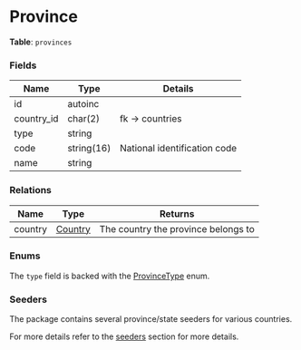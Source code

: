 # Province

**Table**: `provinces`

### Fields

| Name         | Type       | Details                      |
|--------------|------------|------------------------------|
| id           | autoinc    |                              |
| country_id   | char(2)    | fk -> countries              |
| type         | string     |                              |
| code         | string(16) | National identification code |
| name         | string     |                              |

### Relations

| Name    | Type                  | Returns                             |
|---------|-----------------------|-------------------------------------|
| country | [Country](country.md) | The country the province belongs to |

### Enums

The `type` field is backed with the [ProvinceType](province-type.md) enum.

### Seeders

The package contains several province/state seeders for various countries.

For more details refer to the [seeders](seeders.md) section for more details.